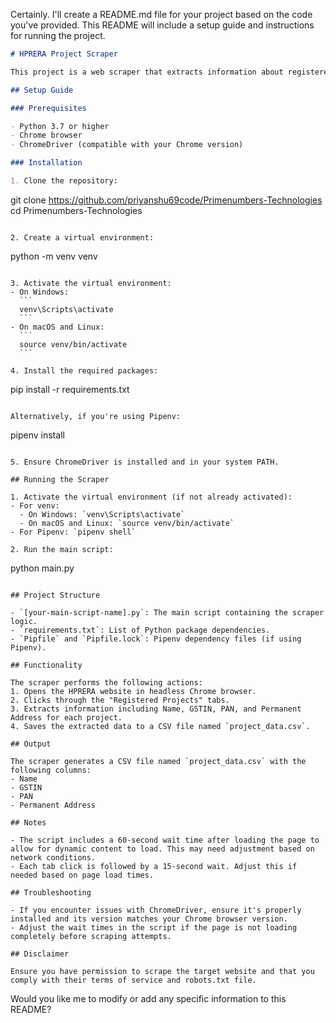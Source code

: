 Certainly. I'll create a README.md file for your project based on the code you've provided. This README will include a setup guide and instructions for running the project.

```markdown
# HPRERA Project Scraper

This project is a web scraper that extracts information about registered projects from the Himachal Pradesh Real Estate Regulatory Authority (HPRERA) website.

## Setup Guide

### Prerequisites

- Python 3.7 or higher
- Chrome browser
- ChromeDriver (compatible with your Chrome version)

### Installation

1. Clone the repository:
   ```
   git clone https://github.com/priyanshu69code/Primenumbers-Technologies
   cd Primenumbers-Technologies
   ```

2. Create a virtual environment:
   ```
   python -m venv venv
   ```

3. Activate the virtual environment:
   - On Windows:
     ```
     venv\Scripts\activate
     ```
   - On macOS and Linux:
     ```
     source venv/bin/activate
     ```

4. Install the required packages:
   ```
   pip install -r requirements.txt
   ```

   Alternatively, if you're using Pipenv:
   ```
   pipenv install
   ```

5. Ensure ChromeDriver is installed and in your system PATH.

## Running the Scraper

1. Activate the virtual environment (if not already activated):
   - For venv:
     - On Windows: `venv\Scripts\activate`
     - On macOS and Linux: `source venv/bin/activate`
   - For Pipenv: `pipenv shell`

2. Run the main script:
   ```
   python main.py
   ```

## Project Structure

- `[your-main-script-name].py`: The main script containing the scraper logic.
- `requirements.txt`: List of Python package dependencies.
- `Pipfile` and `Pipfile.lock`: Pipenv dependency files (if using Pipenv).

## Functionality

The scraper performs the following actions:
1. Opens the HPRERA website in headless Chrome browser.
2. Clicks through the "Registered Projects" tabs.
3. Extracts information including Name, GSTIN, PAN, and Permanent Address for each project.
4. Saves the extracted data to a CSV file named `project_data.csv`.

## Output

The scraper generates a CSV file named `project_data.csv` with the following columns:
- Name
- GSTIN
- PAN
- Permanent Address

## Notes

- The script includes a 60-second wait time after loading the page to allow for dynamic content to load. This may need adjustment based on network conditions.
- Each tab click is followed by a 15-second wait. Adjust this if needed based on page load times.

## Troubleshooting

- If you encounter issues with ChromeDriver, ensure it's properly installed and its version matches your Chrome browser version.
- Adjust the wait times in the script if the page is not loading completely before scraping attempts.

## Disclaimer

Ensure you have permission to scrape the target website and that you comply with their terms of service and robots.txt file.
```

Would you like me to modify or add any specific information to this README?